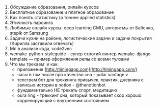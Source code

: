 1. Обсуждение образования, онлайн курсов
2. Бесплатное образование и платное образование
3. Как понять статистику (а точнее applied statistics)
4. Этичность парсинга
5. Любимые онлайн курсы: deep learning CMU, алгоритмы от Бабенко, stepik от Samsung
6. Задачи кухни на районе, логистические задачи и задачи покрытия (Кирилла заставили отвечать)
7. Мл в анализе кода, code2vec
8. wemake-python-styleguide - супер строгий линтер
	wemake-django-template — пример оформления репы со всеми тулзами
9. Что мы трекаем: и как.
	* приложение [](http://timingapp.com/)[http://timingapp.com](http://timingapp.com/)
	* часы в том числе про качество сна - polar vantage v
	* телеграм бот для треккинга привычек, практик, дневника с записью истории в notion - @thenotionbot
	* фундаментально НЕ трекать спорт, медитацию 
	* oura ring - треккинг сна, который показывает скор хорошо коррелирующий с внутренним состоянием